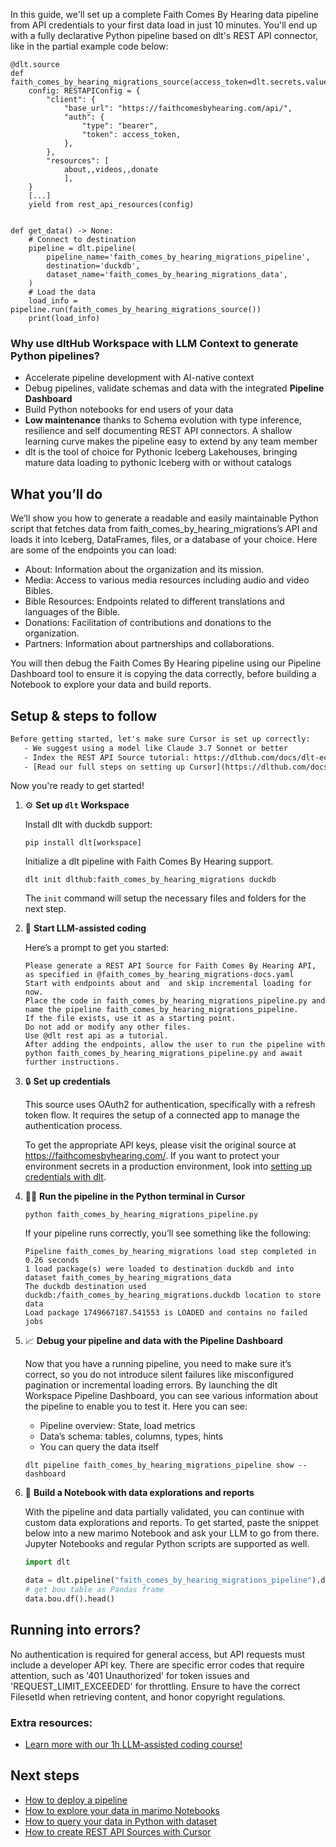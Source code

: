 In this guide, we'll set up a complete Faith Comes By Hearing data pipeline from API credentials to your first data load in just 10 minutes. You'll end up with a fully declarative Python pipeline based on dlt's REST API connector, like in the partial example code below:

```python-outcome
@dlt.source
def faith_comes_by_hearing_migrations_source(access_token=dlt.secrets.value):
    config: RESTAPIConfig = {
        "client": {
            "base_url": "https://faithcomesbyhearing.com/api/",
            "auth": {
                "type": "bearer",
                "token": access_token,
            },
        },
        "resources": [
            about,,videos,,donate
            ],
    }
    [...]
    yield from rest_api_resources(config)


def get_data() -> None:
    # Connect to destination
    pipeline = dlt.pipeline(
        pipeline_name='faith_comes_by_hearing_migrations_pipeline',
        destination='duckdb',
        dataset_name='faith_comes_by_hearing_migrations_data', 
    )
    # Load the data
    load_info = pipeline.run(faith_comes_by_hearing_migrations_source())
    print(load_info) 
```

### Why use dltHub Workspace with LLM Context to generate Python pipelines?

- Accelerate pipeline development with AI-native context
- Debug pipelines, validate schemas and data with the integrated **Pipeline Dashboard**
- Build Python notebooks for end users of your data
- **Low maintenance** thanks to Schema evolution with type inference, resilience and self documenting REST API connectors. A shallow learning curve makes the pipeline easy to extend by any team member
- dlt is the tool of choice for Pythonic Iceberg Lakehouses, bringing mature data loading to pythonic Iceberg with or without catalogs

## What you’ll do

We’ll show you how to generate a readable and easily maintainable Python script that fetches data from faith_comes_by_hearing_migrations’s API and loads it into Iceberg, DataFrames, files, or a database of your choice. Here are some of the endpoints you can load:

- About: Information about the organization and its mission.
- Media: Access to various media resources including audio and video Bibles.
- Bible Resources: Endpoints related to different translations and languages of the Bible.
- Donations: Facilitation of contributions and donations to the organization.
- Partners: Information about partnerships and collaborations.

You will then debug the Faith Comes By Hearing pipeline using our Pipeline Dashboard tool to ensure it is copying the data correctly, before building a Notebook to explore your data and build reports.

## Setup & steps to follow

```default
Before getting started, let's make sure Cursor is set up correctly:
   - We suggest using a model like Claude 3.7 Sonnet or better
   - Index the REST API Source tutorial: https://dlthub.com/docs/dlt-ecosystem/verified-sources/rest_api/ and add it to context as **@dlt rest api**
   - [Read our full steps on setting up Cursor](https://dlthub.com/docs/dlt-ecosystem/llm-tooling/cursor-restapi#23-configuring-cursor-with-documentation)
```

Now you're ready to get started!

1. ⚙️ **Set up `dlt` Workspace**
    
    Install dlt with duckdb support:
    ```shell
    pip install dlt[workspace]
    ```

    Initialize a dlt pipeline with Faith Comes By Hearing support.
    ```shell
    dlt init dlthub:faith_comes_by_hearing_migrations duckdb
    ```

    The `init` command will setup the necessary files and folders for the next step.
    
2. 🤠 **Start LLM-assisted coding**
    
    Here’s a prompt to get you started:
    
    ```prompt
    Please generate a REST API Source for Faith Comes By Hearing API, as specified in @faith_comes_by_hearing_migrations-docs.yaml 
    Start with endpoints about and  and skip incremental loading for now. 
    Place the code in faith_comes_by_hearing_migrations_pipeline.py and name the pipeline faith_comes_by_hearing_migrations_pipeline. 
    If the file exists, use it as a starting point. 
    Do not add or modify any other files. 
    Use @dlt rest api as a tutorial. 
    After adding the endpoints, allow the user to run the pipeline with python faith_comes_by_hearing_migrations_pipeline.py and await further instructions.
    ```

    
3. 🔒 **Set up credentials** 
    
    This source uses OAuth2 for authentication, specifically with a refresh token flow. It requires the setup of a connected app to manage the authentication process.
    
    To get the appropriate API keys, please visit the original source at https://faithcomesbyhearing.com/.
    If you want to protect your environment secrets in a production environment, look into [setting up credentials with dlt](https://dlthub.com/docs/walkthroughs/add_credentials).
    
4. 🏃‍♀️ **Run the pipeline in the Python terminal in Cursor**
    
    ```shell
    python faith_comes_by_hearing_migrations_pipeline.py
    ```
    
    If your pipeline runs correctly, you’ll see something like the following:
    
    ```shell
    Pipeline faith_comes_by_hearing_migrations load step completed in 0.26 seconds
    1 load package(s) were loaded to destination duckdb and into dataset faith_comes_by_hearing_migrations_data
    The duckdb destination used duckdb:/faith_comes_by_hearing_migrations.duckdb location to store data
    Load package 1749667187.541553 is LOADED and contains no failed jobs
    ```
    
5. 📈 **Debug your pipeline and data with the Pipeline Dashboard**

    Now that you have a running pipeline, you need to make sure it’s correct, so you do not introduce silent failures like misconfigured pagination or incremental loading errors. By launching the dlt Workspace Pipeline Dashboard, you can see various information about the pipeline to enable you to test it. Here you can see:
    - Pipeline overview: State, load metrics
    - Data’s schema: tables, columns, types, hints
    - You can query the data itself
    
    ```shell
    dlt pipeline faith_comes_by_hearing_migrations_pipeline show --dashboard
    ```
    
6. 🐍 **Build a Notebook with data explorations and reports**

    With the pipeline and data partially validated, you can continue with custom data explorations and reports. To get started, paste the snippet below into a new marimo Notebook and ask your LLM to go from there. Jupyter Notebooks and regular Python scripts are supported as well.

    
    ```python
    import dlt

   data = dlt.pipeline("faith_comes_by_hearing_migrations_pipeline").dataset()
   # get bou table as Pandas frame
   data.bou.df().head()
    ```

## Running into errors?

No authentication is required for general access, but API requests must include a developer API key. There are specific error codes that require attention, such as '401 Unauthorized' for token issues and 'REQUEST_LIMIT_EXCEEDED' for throttling. Ensure to have the correct FilesetId when retrieving content, and honor copyright regulations.

### Extra resources:

- [Learn more with our 1h LLM-assisted coding course!](https://www.youtube.com/watch?v=GGid70rnJuM)

## Next steps

- [How to deploy a pipeline](https://dlthub.com/docs/walkthroughs/deploy-a-pipeline)
- [How to explore your data in marimo Notebooks](https://dlthub.com/docs/general-usage/dataset-access/marimo)
- [How to query your data in Python with dataset](https://dlthub.com/docs/general-usage/dataset-access/dataset)
- [How to create REST API Sources with Cursor](https://dlthub.com/docs/dlt-ecosystem/llm-tooling/cursor-restapi)